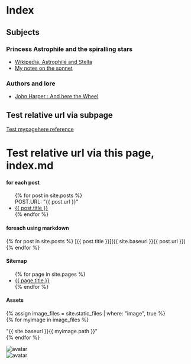 # Index

## Subjects
### Princess Astrophile and the spiralling stars
* [Wikipedia, Astrophile and Stella](https://en.wikipedia.org/wiki/Astrophel_and_Stella)
* [My notes on the sonnet](./Astrophil-sonnet.md)

### Authors and lore
* [John Harper : And here the Wheel](./EDLore-author-JohnHarper.md)

## Test relative url via subpage
[Test mypagehere reference](mypagehere)

# Test relative url via this page, index.md
#### for each post
<ul>
  {% for post in site.posts %}
    <div>POST.URL: "{{ post.url }}"</div>
    <li>
      <a href="{{ post.url }}">{{ post.title }}</a>
    </li>
  {% endfor %}
</ul>

#### foreach using markdown
{% for post in site.posts %}
[{{ post.title }}]({{ site.baseurl }}{{ post.url }})
{% endfor %}

#### Sitemap
<ul>
  {% for page in site.pages %}
    <li>
      <a href="{{ site.baseurl }}{{ page.url }}">{{ page.title }}</a>
    </li>
  {% endfor %}
</ul>

#### Assets  
{% assign image_files = site.static_files | where: "image", true %}  
{% for myimage in image_files %}  
<div>"{{ site.baseurl }}{{ myimage.path }}"</div>  
{% endfor %}  

![avatar](/assets/panzertard-sf.jpg)  
![avatar](/elitedangerous-notes/assets/panzertard-sf.jpg)  

